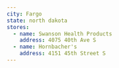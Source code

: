 ```yaml
---
city: Fargo
state: north dakota
stores:
  - name: Swanson Health Products
    address: 4075 40th Ave S
  - name: Hornbacher's
    address: 4151 45th Street S
---
```

